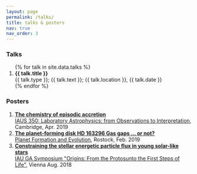 ```yaml
---
layout: page
permalink: /talks/
title: talks & posters
nav: true
nav_order: 3
---
```

<!-- _pages/talks.md -->


<div class="publications">

<h3>Talks</h3>

 
<ol reversed="">
{% for talk in site.data.talks %}
    <li><strong>{{ talk.title }}</strong><br />
      {{ talk.type }}; {{ talk.text }}; {{ talk.location }}, {{ talk.date }} 
      </li>  
{% endfor %}
</ol>


<h3>Posters</h3>

  <ol>
    <li><strong><a href="https://www.astro.rug.nl/~rab/data/uploads/poster.pdf" target="_blank">The chemistry of episodic accretion</a></strong><br />
      <a href="http://www.astrochemistry.org.uk/IAU_S350/">IAUS 350: Laboratory Astrophysics: from Observations to Interpretation</a>, Cambridge, Apr. 2019</li>
    <li><strong><a href="https://www.astro.rug.nl/~rab/data/uploads/posterrostock.pdf">The planet-forming disk HD 163296 Gas gaps ... or not?</a></strong><br />
      <a href="http://pfe2019.stat.physik.uni-rostock.de/">Planet Formation and Evolution</a>, Rostock, Feb. 2019</li>
    <li><strong><a href="https://www.astro.rug.nl/~rab/data/uploads/postervienna.pdf" target="_blank">Constraining the stellar energetic particle flux in young solar-like stars</a></strong><br />
      <a href="https://astronomy2018.univie.ac.at/symposia/symposium345/" target="_blank">IAU GA Symposium "Origins: From the Protosunto the First Steps of Life"</a>, Vienna Aug. 2018</li>
  </ol>

</div>
